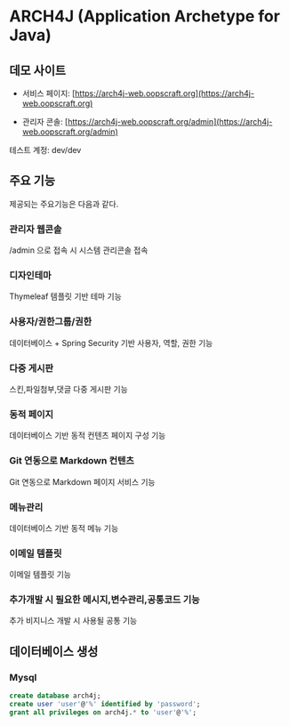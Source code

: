 # ARCH4J (Application Archetype for Java) 

## 데모 사이트

* 서비스 페이지: [https://arch4j-web.oopscraft.org](https://arch4j-web.oopscraft.org)

* 관리자 콘솔: [https://arch4j-web.oopscraft.org/admin](https://arch4j-web.oopscraft.org/admin)

테스트 계정: dev/dev

## 주요 기능

제공되는 주요기능은 다음과 같다.

### 관리자 웹콘솔

/admin 으로 접속 시 시스템 관리콘솔 접속

### 디자인테마

Thymeleaf 템플릿 기반 테마 기능

### 사용자/권한그룹/권한

데이터베이스 + Spring Security 기반 사용자, 역할, 권한 기능

### 다중 게시판

스킨,파일첨부,댓글 다중 게시판 기능

### 동적 페이지

데이터베이스 기반 동적 컨텐츠 페이지 구성 기능

### Git 연동으로 Markdown 컨텐츠

Git 연동으로 Markdown 페이지 서비스 기능

### 메뉴관리

데이터베이스 기반 동적 메뉴 기능

### 이메일 템플릿 

이메일 템플릿 기능

### 추가개발 시 필요한 메시지,변수관리,공통코드 기능

추가 비지니스 개발 시 사용될 공통 기능


## 데이터베이스 생성 

### Mysql
```sql
create database arch4j;
create user 'user'@'%' identified by 'password';
grant all privileges on arch4j.* to 'user'@'%';
```


